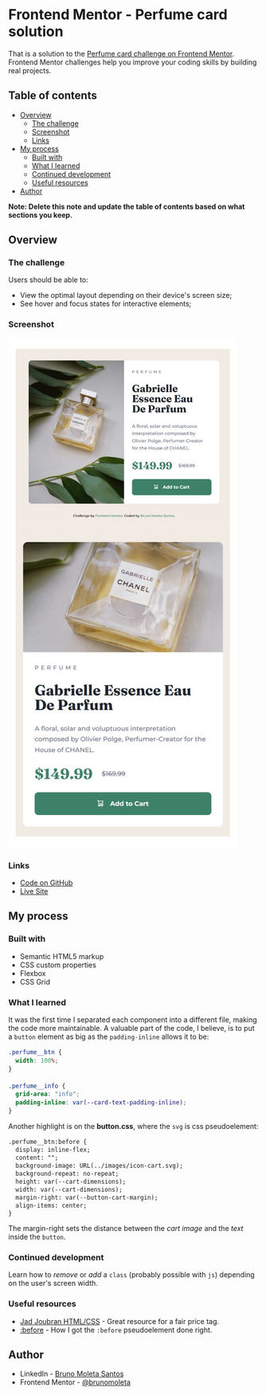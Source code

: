 # Frontend Mentor - Perfume card solution

That is a solution to the [Perfume card challenge on Frontend Mentor](https://www.frontendmentor.io/challenges/product-preview-card-component-GO7UmttRfa). Frontend Mentor challenges help you improve your coding skills by building real projects. 

## Table of contents

- [Overview](#overview)
  - [The challenge](#the-challenge)
  - [Screenshot](#screenshot)
  - [Links](#links)
- [My process](#my-process)
  - [Built with](#built-with)
  - [What I learned](#what-i-learned)
  - [Continued development](#continued-development)
  - [Useful resources](#useful-resources)
- [Author](#author)

**Note: Delete this note and update the table of contents based on what sections you keep.**

## Overview

### The challenge

Users should be able to:

- View the optimal layout depending on their device's screen size;
- See hover and focus states for interactive elements;

### Screenshot

![](./src/images/perfume.jpg)


### Links

- [Code on GitHub](https://github.com/brunomoleta/crispy-enigma)
- [Live Site](https://brunomoleta.github.io/crispy-enigma/)

## My process

### Built with

- Semantic HTML5 markup
- CSS custom properties
- Flexbox
- CSS Grid


### What I learned

It was the first time I separated each component into a different file, making the code more maintainable.
A valuable part of the code, I believe, is to put a ```button``` element as big as the ```padding-inline``` allows it to be:

```css
.perfume__btn {
  width: 100%;
}

.perfume__info {
  grid-area: "info";
  padding-inline: var(--card-text-padding-inline);
}
```
Another highlight is on the **button.css**, where the ```svg``` is css pseudoelement:

```
.perfume__btn:before {
  display: inline-flex;
  content: "";
  background-image: URL(../images/icon-cart.svg);
  background-repeat: no-repeat;
  height: var(--cart-dimensions);
  width: var(--cart-dimensions);
  margin-right: var(--button-cart-margin);
  align-items: center;
}
```
The margin-right sets the distance between the *cart image* and the *text* inside the ```button```.

### Continued development

Learn how to *remove* or *add* a ```class``` (probably possible with ```js```) depending on the user's screen width.

### Useful resources

- [Jad Joubran HTML/CSS](https://learnhtmlcss.online/) - Great resource for a fair price tag.
- [:before](https://www.geeksforgeeks.org/how-to-use-svg-with-before-or-after-pseudo-element/) - How I got the ```:before``` pseudoelement done right.


## Author

- LinkedIn - [Bruno Moleta Santos](https://www.linkedin.com/in/bruno-moleta-santos/)
- Frontend Mentor - [@brunomoleta](https://www.frontendmentor.io/profile/brunomoleta)

<!--  -->